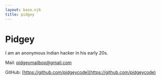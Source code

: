 ```yaml
---
layout: base.njk
title: pidgey
---
```


# Pidgey

I am an anonymous Indian hacker in his early 20s. 

Mail: [pidgeymailbox@gmail.com](mailto:pidgeymailbox@gmail.com)

GitHub: [https://github.com/pidgeycode](https://github.com/pidgeycode)

